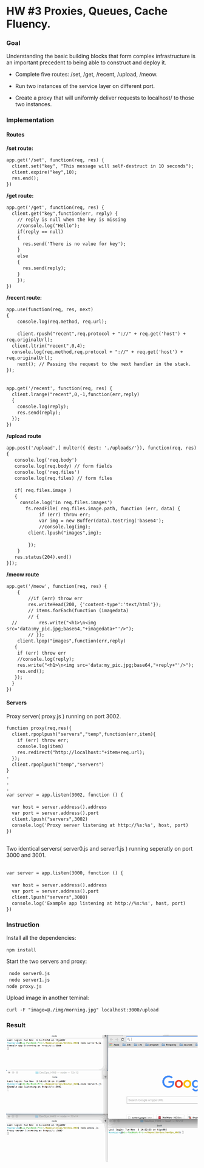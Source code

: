 # HW #3 Proxies, Queues, Cache Fluency.


### Goal

Understanding the basic building blocks that form complex infrastructure is an important precedent to being able to construct and deploy it.

* Complete five routes: /set, /get, /recent, /upload, /meow.

* Run two instances of the service layer on different port.
 
* Create a proxy that will uniformly deliver requests to localhost/ to those two instances.

    
### Implementation

#### Routes

**/set route:**    

``` 
app.get('/set', function(req, res) {
  client.set("key", "This message will self-destruct in 10 seconds");
  client.expire("key",10);
  res.end();
}) 

```

**/get route:**    

``` 
app.get('/get', function(req, res) {
  client.get("key",function(err, reply) {
    // reply is null when the key is missing
    //console.log("Hello");
    if(reply == null)
    {
      res.send('There is no value for key');
    }
    else
    {
      res.send(reply);
    }
    });
}) 

```

**/recent route:**    

``` 
app.use(function(req, res, next) 
{
	console.log(req.method, req.url);

	client.rpush("recent",req.protocol + "://" + req.get('host') + req.originalUrl);
  client.ltrim("recent",0,4);
  console.log(req.method,req.protocol + "://" + req.get('host') + req.originalUrl);
	next(); // Passing the request to the next handler in the stack.
});


app.get('/recent', function(req, res) {
  client.lrange("recent",0,-1,function(err,reply)
  {
    console.log(reply);
    res.send(reply);
  });
})

```

**/upload route**

```
app.post('/upload',[ multer({ dest: './uploads/'}), function(req, res){
   console.log('req.body')
   console.log(req.body) // form fields
   console.log('req.files')
   console.log(req.files) // form files

   if( req.files.image )
   {
     console.log('in req.files.images')
	   fs.readFile( req.files.image.path, function (err, data) {
	  		if (err) throw err;
	  		var img = new Buffer(data).toString('base64');
	  		//console.log(img);
        client.lpush("images",img);

		});
	}
   res.status(204).end()
}]);

```

**/meow route**

```
app.get('/meow', function(req, res) {
	{
		//if (err) throw err
		res.writeHead(200, {'content-type':'text/html'});
		// items.forEach(function (imagedata) 
		// {
  //  		res.write("<h1>\n<img src='data:my_pic.jpg;base64,"+imagedata+"'/>");
		// });
    client.lpop("images",function(err,reply)
   {
    if (err) throw err
    //console.log(reply);
    res.write("<h1>\n<img src='data:my_pic.jpg;base64,"+reply+"'/>");
    res.end();
   });
  }
})

```

#### Servers



Proxy server( proxy.js ) running on port 3002.

```
function proxy(req,res){
  client.rpoplpush("servers","temp",function(err,item){
    if (err) throw err;
    console.log(item)
    res.redirect("http://localhost:"+item+req.url);
  });
  client.rpoplpush("temp","servers")
}
.
.
.
var server = app.listen(3002, function () {

  var host = server.address().address
  var port = server.address().port
  client.lpush("servers",3002)
  console.log('Proxy server listening at http://%s:%s', host, port)
})


```

Two identical servers( server0.js and server1.js ) running seperatly on port 3000 and 3001.

```

var server = app.listen(3000, function () {

  var host = server.address().address
  var port = server.address().port
  client.lpush("servers",3000)
  console.log('Example app listening at http://%s:%s', host, port)
})

```


### Instruction

Install all the dependencies:

` npm install ` 

Start the two servers and proxy:

` node server0.js`    
` node server1.js`   
` node proxy.js `  

Upload image in another teminal:

` curl -F "image=@./img/morning.jpg" localhost:3000/upload `

### Result

![result](gif/result.gif)


